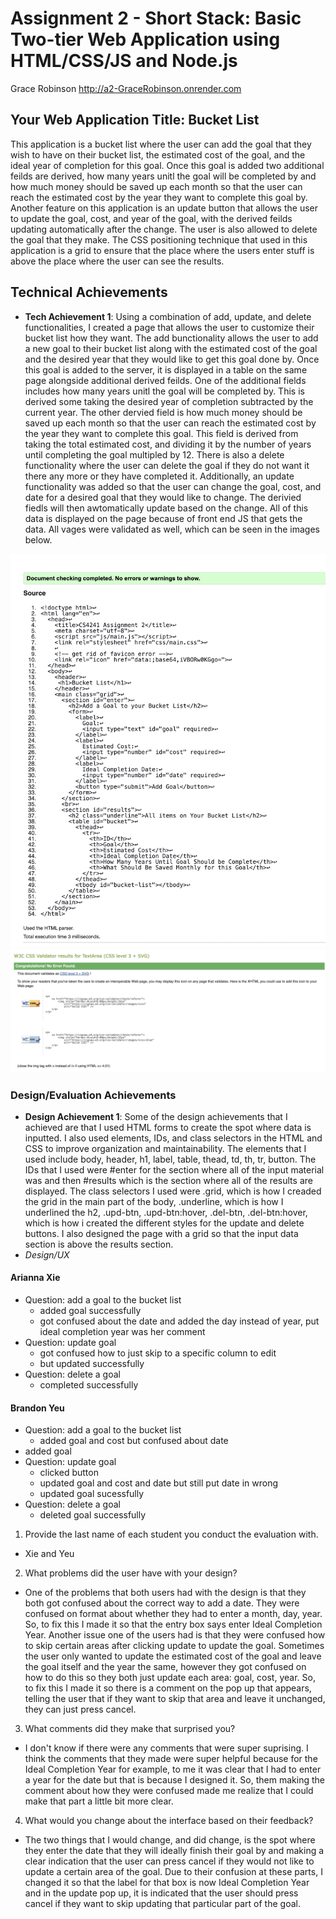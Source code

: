 # Assignment 2 - Short Stack: Basic Two-tier Web Application using HTML/CSS/JS and Node.js  
Grace Robinson
http://a2-GraceRobinson.onrender.com

## Your Web Application Title: Bucket List
This application is a bucket list where the user can add the goal that they wish to have on their bucket list, the estimated cost of the goal, and the ideal year of completion for this goal. Once this goal is added two additional feilds are derived, how many years unitl the goal will be completed by and how much money should be saved up each month so that the user can reach the estimated cost by the year they want to complete this goal by. Another feature on this application is an update button that allows the user to update the goal, cost, and year of the goal, with the derived feilds updating automatically after the change. The user is also allowed to delete the goal that they make. The CSS positioning technique that used in this application is a grid to ensure that the place where the users enter stuff is above the place where the user can see the results.

## Technical Achievements
- **Tech Achievement 1**: Using a combination of add, update, and delete functionalities, I created a page that allows the user to customize their bucket list how they want. The add bunctionality allows the user to add a new goal to their bucket list along with the estimated cost of the goal and the desired year that they would like to get this goal done by. Once this goal is added to the server, it is displayed in a table on the same page alongside additional derived feilds. One of the additional fields includes how many years unitl the goal will be completed by. This is derived some taking the desired year of completion subtracted by the current year. The other dervied field is how much money should be saved up each month so that the user can reach the estimated cost by the year they want to complete this goal. This field is derived from taking the total estimated cost, and dividing it by the number of years until completing the goal multipled by 12. There is also a delete functionality where the user can delete the goal if they do not want it there any more or they have completed it. Additionally, an update functionality was added so that the user can change the goal, cost, and date for a desired goal that they would like to change. The derivied fiedls will then awtomatically update based on the change. All of this data is displayed on the page because of front end JS that gets the data. All vages were validated as well, which can be seen in the images below.
<img src="images/index.png"/>
<img src="images/css.png">

### Design/Evaluation Achievements
- **Design Achievement 1**: Some of the design achievements that I achieved are that I used HTML forms to create the spot where data is inputted. I also used elements, IDs, and class selectors in the HTML and CSS to improve organization and maintainability. The elements that I used include body, header, h1, label, table, thead, td, th, tr, button. The IDs that I used were #enter for the section where all of the input material was and then #results which is the section where all of the results are displayed. The class selectors I used were .grid, which is how I creaded the grid in the main part of the body, .underline, which is how I underlined the h2, .upd-btn, .upd-btn:hover, .del-btn, .del-btn:hover, which is how i created the different styles for the update and delete buttons. I also designed the page with a grid so that the input data section is above the results section.
- *Design/UX*
#### Arianna Xie
- Question: add a goal to the bucket list
  - added goal successfully 
  - got confused about the date and added the day instead of year, put ideal completion year was her comment
- Question: update goal
  - got confused how to just skip to a specific column to edit
  - but updated successfully
- Question: delete a goal
  - completed successfully 

#### Brandon Yeu
- Question: add a goal to the bucket list
  - added goal and cost but confused about date
- added goal
- Question: update goal
  - clicked button 
  - updated goal and cost and date but still put date in wrong
  - updated goal sucessfully
- Question: delete a goal
  - deleted goal successfully 

1. Provide the last name of each student you conduct the evaluation with.
  - Xie and Yeu
2. What problems did the user have with your design?
  - One of the problems that both users had with the design is that they both got confused about the correct way to add a date. They were confused on format about whether they had to enter a month, day, year. So, to fix this I made it so that the entry box says enter Ideal Completion Year. Another issue one of the users had is that they were confused how to skip certain areas after clicking update to update the goal. Sometimes the user only wanted to update the estimated cost of the goal and leave the goal itself and the year the same, however they got confused on how to do this so they both just update each area: goal, cost, year. So, to fix this I made it so there is a comment on the pop up that appears, telling the user that if they want to skip that area and leave it unchanged, they can just press cancel.
3. What comments did they make that surprised you?
  - I don't know if there were any comments that were super suprising. I think the comments that they made were super helpful because for the Ideal Completion Year for example, to me it was clear that I had to enter a year for the date but that is because I designed it. So, them making the comment about how they were confused made me realize that I could make that part a little bit more clear.
4. What would you change about the interface based on their feedback?
  - The two things that I would change, and did change, is the spot where they enter the date that they will ideally finish their goal by and making a clear indication that the user can press cancel if they would not like to update a certain area of the goal. Due to their confusion at these parts, I changed it so that the label for that box is now Ideal Completion Year and in the update pop up, it is indicated that the user should press cancel if they want to skip updating that particular part of the goal.
